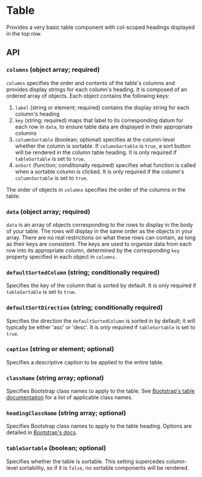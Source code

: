 # Table

Provides a very basic table component with col-scoped headings displayed in the top row.

## API

### `columns` (object array; required)
`columns` specifies the order and contents of the table's columns and provides display strings for each column's heading. It is composed of an ordered array of objects. Each object contains the following keys:

1. `label` (string or element; required) contains the display string for each column's heading
2. `key` (string; required) maps that label to its corresponding datum for each row in `data`, to ensure table data are displayed in their appropriate columns
3. `columnSortable` (boolean; optional) specifies at the column-level whether the column is sortable. If `columnSortable` is `true`, a sort button will be rendered in the column table heading. It is only required if `tableSortable` is set to `true`.
4. `onSort` (function; conditionally required) specifies what function is called when a sortable column is clicked. It is only required if the column's `columnSortable` is set to `true`.

The order of objects in `columns` specifies the order of the columns in the table.

### `data` (object array; required)
`data` is an array of objects corresponding to the rows to display in the body of your table. The rows will display in the same order as the objects in your array. There are no real restrictions on what these rows can contain, as long as their keys are consistent. The keys are used to organize data from each row into its appropriate column, determined by the corresponding `key` property specified in each object in `columns`.

### `defaultSortedColumn` (string; conditionally required)
Specifies the key of the column that is sorted by default. It is only required if `tableSortable` is set to `true`.

### `defaultSortDirection` (string; conditionally required)
Specifies the direction the `defaultSortedColumn` is sorted in by default; it will typically be either 'asc' or 'desc'. It is only required if `tableSortable` is set to `true`.

### `caption` (string or element; optional)
Specifies a descriptive caption to be applied to the entire table.

### `className` (string array; optional)
Specifies Bootstrap class names to apply to the table. See [Bootstrap's table documentation](https://getbootstrap.com/docs/4.0/content/tables/) for a list of applicable class names.

### `headingClassName` (string array; optional)
Specifies Bootstrap class names to apply to the table heading. Options are detailed in [Bootstrap's docs](https://getbootstrap.com/docs/4.0/content/tables/#table-head-options).

### `tableSortable` (boolean; optional)
Specifies whether the table is sortable. This setting supercedes column-level sortability, so if it is `false`, no sortable components will be rendered.
